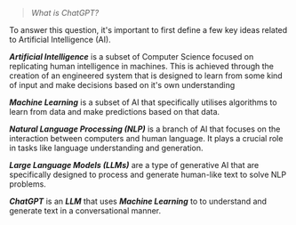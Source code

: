 > *What is ChatGPT?*

To answer this question, it's important to first define a few key ideas related to Artificial Intelligence (AI).

***Artificial Intelligence*** is a subset of Computer Science focused on replicating human intelligence in machines. This is achieved through the creation of an engineered system that is designed to learn from some kind of input and make decisions based on it's own understanding

***Machine Learning*** is a subset of AI that specifically utilises algorithms to learn from data and make predictions based on that data.

_**Natural Language Processing (NLP)**_ is a branch of AI that focuses on the interaction between computers and human language. It plays a crucial role in tasks like language understanding and generation.

_**Large Language Models (LLMs)**_ are a type of generative AI that are specifically designed to process and generate human-like text to solve NLP problems. 

***ChatGPT*** is an ***LLM*** that uses ***Machine Learning*** to to understand and generate text in a conversational manner.


